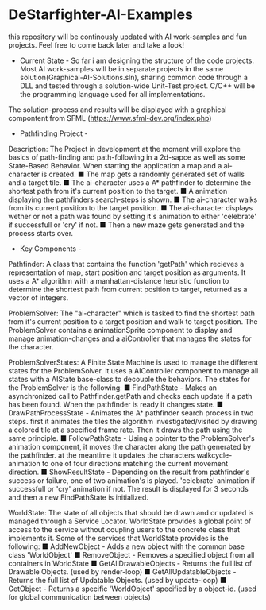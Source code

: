 # DeStarfighter-AI-Examples
this repository will be continously updated with AI work-samples and fun projects. Feel free to come back later and take a look!

- Current State -
So far i am designing the structure of the code projects. Most AI work-samples will be in separate projects in the same solution(Graphical-AI-Solutions.sln), 
sharing common code through a DLL and tested through a solution-wide Unit-Test project. C/C++ will be the programming language used 
for all implementations. 

The solution-process and results will be displayed with a graphical compontent from SFML (https://www.sfml-dev.org/index.php)


- Pathfinding Project - 

Description:
The Project in development at the moment will explore the basics of path-finding and path-following in a 2d-sapce as well as some State-Based Behavior. 
When starting the application a map and a ai-character is created. 
 ■ The map gets a randomly generated set of walls and a target tile.
 ■ The ai-character uses a A* pathfinder to determine the shortest path from it's current position to the target.
 ■ A animation displaying the pathfinders search-steps is shown.
 ■ The ai-character walks from its current position to the target position.
 ■ The ai-character displays wether or not a path was found by setting it's animation to either 'celebrate' if successfull or 'cry' if not.
 ■ Then a new maze gets generated and the process starts over.
 
- Key Components -
 
Pathfinder:
A class that contains the function 'getPath' which recieves a representation of map, start position and target position as arguments. It uses a A* algorithm with a manhattan-distance heuristic function to determine the shortest path from current position to target, returned as a vector of integers. 
 
ProblemSolver:
The "ai-character" which is tasked to find the shortest path from it's current position to a target position and walk to target position. The ProblemSolver contains a animationSprite component to display and manage animation-changes and a aiController that manages the states for the character.

ProblemSolverStates:
A Finite State Machine is used to manage the different states for the ProblemSolver. it uses a AIController component to manage all states with a AIState base-class to decouple the behaviors. The states for the ProblemSolver is the following:
 ■ FindPathState - Makes an asynchronized call to Pathfinder.getPath and checks each update if a path has been found. When the pathfinder is ready it changes state.
 ■ DrawPathProcessState - Animates the A* pathfinder search process in two steps. first it animates the tiles the algorithm investigated/visited by drawing a colored tile at a      specified frame rate. Then it draws the path using the same principle. 
 ■ FollowPathState - Using a pointer to the ProblemSolver's animation component, it moves the character along the path generated by the pathfinder. at the meantime it updates      the characters walkcycle-animation to one of four directions matching the current movement direction.
 ■ ShowResultState - Depending on the result from pathfinder's success or failure, one of two animation's is played. 'celebrate' animation if successfull or 'cry' animation if      not. The result is displayed for 3 seconds and then a new FindPathState is initialized.  
 
 
WorldState:
The state of all objects that should be drawn and or updated is managed through a Service Locator. WorldState provides a global point of access to the service without coupling users to the concrete class that implements it. Some of the services that WorldState provides is the following:
■ AddNewObject - Adds a new object with the common base class 'WorldObject'
■ RemoveObject - Removes a specified object from all containers in WorldState
■ GetAllDrawableObjects - Returns the full list of Drawable Objects. (used by render-loop)
■ GetAllUpdatableObjects - Returns the full list of Updatable Objects. (used by update-loop)
■ GetObject - Returns a specific 'WorldObject' specified by a object-id. (used for global communication between objects)

